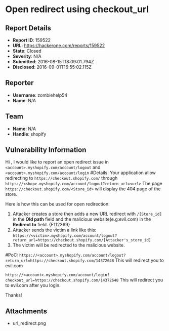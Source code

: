 # Open redirect using checkout_url

## Report Details
- **Report ID**: 159522
- **URL**: https://hackerone.com/reports/159522
- **State**: Closed
- **Severity**: N/A
- **Submitted**: 2016-08-15T18:09:01.794Z
- **Disclosed**: 2016-09-01T16:55:02.115Z

## Reporter
- **Username**: zombiehelp54
- **Name**: N/A

## Team
- **Name**: N/A
- **Handle**: shopify

## Vulnerability Information
Hi , I would like to report an open redirect issue in `<account>.myshopify.com/account/logout` and `<account>.myshopify.com/account/login`
#Details:
Your application allow redirecting to `https://checkout.shopify.com/` through `https://<shop>.myshopify.com/account/logout?return_url=<url>` 
The page `https://checkout.shopify.com/<Store_id>` will display the 404 page of the store. 

Here is how this can be used for open redirection: 
1. Attacker creates a store then adds a new URL redirect with `/[Store_id]` in the **Old path** field and the malicious website(e.g:evil.com) in the **Redirect to** field.
{F112369}
2. Attacker sends the victim a link like this: 
`https://<victim>.myshopify.com/account/logout?return_url=https://checkout.shopify.com/[Attacker's_store_id] `
3. The victim will be redirected to the malicious website. 

#PoC:
`https://<account>.myshopify.com/account/logout?return_url=https://checkout.shopify.com/14372648`
This will redirect you to evil.com

`https://<account>.myshopify.com/account/login?checkout_url=https://checkout.shopify.com/14372648`
This will redirect you to evil.com after you login. 

Thanks!

## Attachments
- url_redirect.png
